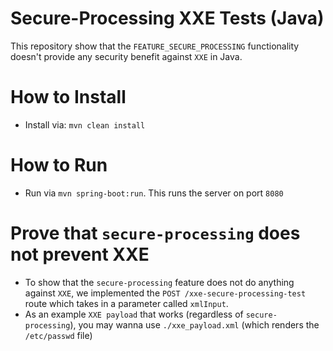 # Secure-Processing  XXE Tests (Java)
This repository show that the `FEATURE_SECURE_PROCESSING` functionality doesn't provide any security benefit against `XXE` in Java.

# How to Install
- Install via: `mvn clean install`

# How to Run
- Run via `mvn spring-boot:run`. This runs the server on port `8080`

# Prove that `secure-processing` does not prevent XXE
- To show that the `secure-processing` feature does not do anything against `XXE`, we implemented the `POST /xxe-secure-processing-test` route which takes in a parameter called `xmlInput`.
- As an example `XXE payload` that works (regardless of `secure-processing`), you may wanna use `./xxe_payload.xml` (which renders the `/etc/passwd` file)